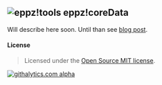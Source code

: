 ## ![eppz!tools](http://www.eppz.eu/beacons/eppz!.png) eppz!coreData
Will describe here soon. Until than see [blog post](http://eppz.eu/blog/simple-core-data-sample-code/).

#### License
> Licensed under the [Open Source MIT license](http://en.wikipedia.org/wiki/MIT_License).

[![githalytics.com alpha](https://cruel-carlota.pagodabox.com/498e8b376c9c6594cdb00270dfded876 "githalytics.com")](http://githalytics.com/eppz/eppz-coreData)
